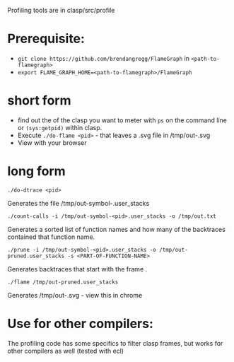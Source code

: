 Profiling tools are in clasp/src/profile

# Prerequisite:
* `git clone https://github.com/brendangregg/FlameGraph` in `<path-to-flamegraph>`
* `export FLAME_GRAPH_HOME=<path-to-flamegraph>/FlameGraph`
# short form
* find out the <pid> of the clasp you want to meter with `ps` on the command line or `(sys:getpid)` within clasp.
* Execute `./do-flame <pid>` - that leaves a .svg file in /tmp/out-<pid>.svg
* View with your browser
# long form
```./do-dtrace <pid>```

Generates the file /tmp/out-symbol-<pid>.user_stacks

```./count-calls -i /tmp/out-symbol-<pid>.user_stacks -o /tmp/out.txt```

Generates a sorted list of function names and how many of the backtraces contained that function name.

```./prune -i /tmp/out-symbol-<pid>.user_stacks -o /tmp/out-pruned.user_stacks -s <PART-OF-FUNCTION-NAME>```

Generates backtraces that start with the frame <PART-OF-FUNCTION-NAME>.

```./flame /tmp/out-pruned.user_stacks```

Generates /tmp/out-<pid>.svg - view this in chrome
# Use for other compilers:
The profiling code has some specifics to filter clasp frames, but works for other compilers as well (tested with ecl)